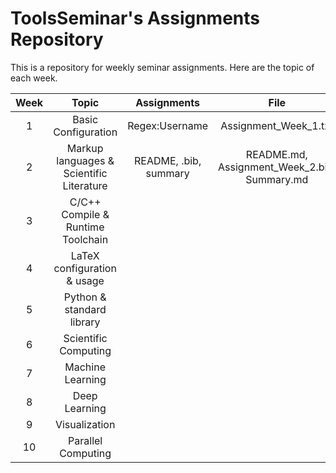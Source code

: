 # ToolsSeminar's Assignments Repository

This is a repository for weekly seminar assignments.
Here are the topic of each week.

| Week | Topic | Assignments | File |
|:-:|:-:|:-:|:-:|
| 1 | Basic Configuration | Regex:Username | Assignment_Week_1.txt |
| 2 | Markup languages & Scientific Literature | README, .bib, summary | README.md, Assignment_Week_2.bib, Summary.md |
| 3 | C/C++ Compile & Runtime Toolchain | |
| 4 | LaTeX configuration & usage | |
| 5 | Python & standard library | |
| 6 | Scientific Computing | |
| 7 | Machine Learning | |
| 8 | Deep Learning | |
| 9 | Visualization | |
| 10| Parallel Computing | |
